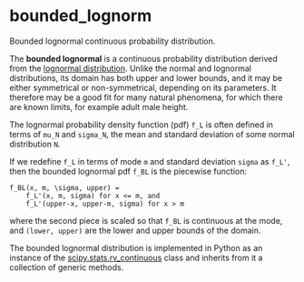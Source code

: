 # bounded_lognorm
Bounded lognormal continuous probability distribution. 

The **bounded lognormal** is a continuous probability distribution derived from the [lognormal distribution](https://en.wikipedia.org/wiki/Log-normal_distribution). Unlike the normal and lognormal distributions, its domain has both upper and lower bounds, and it may be either symmetrical or non-symmetrical, depending on its parameters. It therefore may be a good fit for many natural phenomena, for which there are known limits, for example adult male height. 

The lognormal probability density function (pdf) `f_L` is often defined in terms of `mu_N` and `sigma_N`, the mean and standard deviation of some normal distribution `N`.

If we redefine `f_L` in terms of mode `m` and standard deviation `sigma` as `f_L'`, then the bounded lognormal pdf `f_BL` is the piecewise function:

```
f_BL(x, m, \sigma, upper) =
    f_L'(x, m, sigma) for x <= m, and
    f_L'(upper-x, upper-m, sigma) for x > m
```

where the second piece is scaled so that `f_BL` is continuous at the mode, and `(lower, upper)` are the lower and upper bounds of the domain.

The bounded lognormal distribution is implemented in Python as an instance of the [scipy.stats.rv_continuous](https://docs.scipy.org/doc/scipy/reference/generated/scipy.stats.rv_continuous.html#scipy.stats.rv_continuous) class and inherits from it a collection of generic methods.
